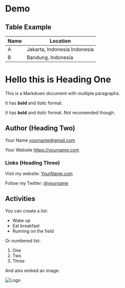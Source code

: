 # Demo

## Table Example

| Name | Location                     |
| ---- | ---------------------------- |
| A    | Jakarta, Indonesia Indonesia |
| B    | Bandung, Indonesia           |

# Hello this is Heading One

This is a Markdown document with multiple paragraphs.

It has **bold** and _italic_ format.

It has **bold** and _italic_ format. Not recomended though.

## Author (Heading Two)

Your Name <yourname@gmail.com>

Your Website <https://yourname.com>

### Links (Heading Three)

Visit my website: [YourName.com](https://yourname.com)

Follow my Twitter: [@yourname](https://twitter.com/yourname)

## Activities

You can create a list:

- Wake up
- Eat breakfast
- Running on the field

Or numbered list:

1. One
2. Two
3. Three

And also embed an image:

![Logo](https://www.google.com/images/branding/googlelogo/2x/googlelogo_color_272x92dp.png)
